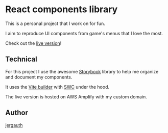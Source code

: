 # React components library

This is a personal project that I work on for fun.

I aim to reproduce UI components from game's menus that I love the most.

Check out the [live version](https://www.react-components.jergauth.fr/)!

## Technical

For this project I use the awesome [Storybook](https://storybook.js.org/) library to help me organize and document my components.

It uses the [Vite builder](https://vitejs.dev/) with [SWC](https://swc.rs/) under the hood.

The live version is hosted on AWS Amplify with my custom domain.

## Author

[jergauth](https://jergauth.fr)
